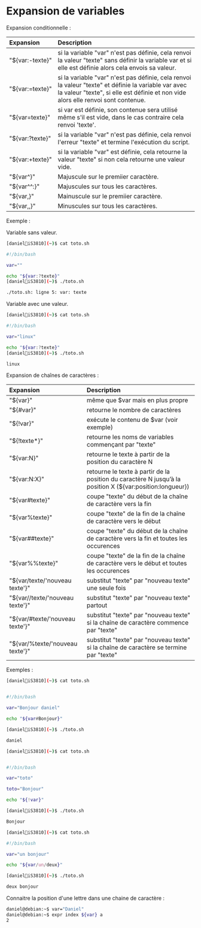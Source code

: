 # Expansion de variables

Expansion conditionnelle :

| Expansion | Description |
|:---|:---|
| "${var:-texte}" | si la variable "var" n'est pas définie, cela renvoi la valeur "texte" sans définir la variable var et si elle est définie alors cela envois sa valeur. |
| "${var:=texte}" | si la variable "var" n'est pas définie, cela renvoi la valeur "texte" et définie la variable var avec la valeur "texte", si elle est définie et non vide alors elle renvoi sont contenue. |
| "${var=texte}" | si var est définie, son contenue sera utilisé même s'il est vide, dans le cas contraire cela renvoi 'texte'. |
| "${var:?texte}" | si la variable "var" n'est pas définie, cela renvoi l'erreur "texte" et termine l'exécution du script. |
| "${var:+texte}" | si la variable "var" est définie, cela retourne la valeur "texte" si non cela retourne une valeur vide.  |
| "${var^}" | Majuscule sur le premiier caractère. |
| "${var^^:}" | Majuscules sur tous les caractères. |
| "${var,}" | Mainuscule sur le premiier caractère. |
| "${var,,}" | Minuscules sur tous les caractères. |

Exemple :

Variable sans valeur.

```bash
[daniel🐧iS3810](~)$ cat toto.sh 

#!/bin/bash

var=""

echo "${var:?texte}"
[daniel🐧iS3810](~)$ ./toto.sh 

./toto.sh: ligne 5: var: texte

```

Variable avec une valeur.

```bash
[daniel🐧iS3810](~)$ cat toto.sh 

#!/bin/bash

var="linux"

echo "${var:?texte}"
[daniel🐧iS3810](~)$ ./toto.sh 

linux

```

Expansion de chaînes de caractères :

| Expansion | Description |
|:---|:---|
| "${var}" | même que $var mais en plus propre |
| "${#var}" | retourne le nombre de caractères |
| "${!var}" | exécute le contenu de $var (voir exemple) |
| "${!texte*}" | retourne les noms de variables commençant par "texte" |
| "${var:N}" | retourne le texte à partir de la position du caractère N |
| "${var:N:X}" | retourne le texte à partir de la position du caractère N jusqu’à la position X (${var:position:longueur})|
| "${var#texte}" | coupe "texte" du début de la chaîne de caractère vers la fin|
| "${var%texte}" | coupe "texte" de la fin de la chaîne de caractère vers le début |
| "${var##texte}" | coupe "texte" du début de la chaîne de caractère vers la fin et toutes les occurences |
| "${var%%texte}" | coupe "texte" de la fin de la chaîne de caractère vers le début et toutes les occurences|
| "${var/texte/'nouveau texte'}" | substitut "texte" par "nouveau texte" une seule fois |
| "${var//texte/'nouveau texte'}" | substitut "texte" par "nouveau texte" partout |
| "${var/#texte/'nouveau texte'}" | substitut "texte" par "nouveau texte" si la chaîne de caractère commence par "texte"|
| "${var/%texte/'nouveau texte'}" | substitut "texte" par "nouveau texte" si la chaîne de caractère se termine par "texte"|

Exemples :

```bash
[daniel🐧iS3810](~)$ cat toto.sh


#!/bin/bash

var="Bonjour daniel"

echo "${var#Bonjour}"
```

```bash
[daniel🐧iS3810](~)$ ./toto.sh

daniel

```

```bash
[daniel🐧iS3810](~)$ cat toto.sh


#!/bin/bash

var="toto"

toto="Bonjour"

echo "${!var}"

```

```bash
[daniel🐧iS3810](~)$ ./toto.sh 

Bonjour

```

```bash
[daniel🐧iS3810](~)$ cat toto.sh

#!/bin/bash

var="un bonjour"

echo "${var/un/deux}"

```

```bash
[daniel🐧iS3810](~)$ ./toto.sh 

deux bonjour

```

Connaitre la position d'une lettre dans une chaine de caractère :

```bash
daniel@debian:~$ var="Daniel"
daniel@debian:~$ expr index ${var} a
2
```

